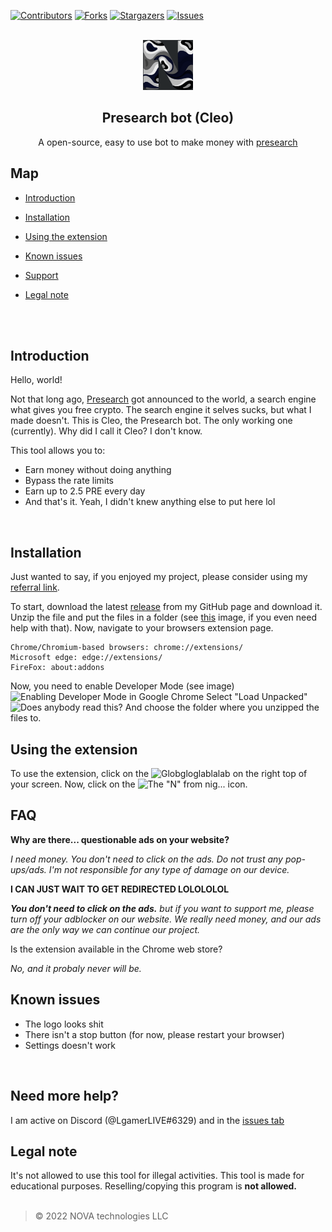 [![Contributors][contributors-shield]][contributors-url]
[![Forks][forks-shield]][forks-url]
[![Stargazers][stars-shield]][stars-url]
[![Issues][issues-shield]][issues-url]

<br />
<div align="center">
  <a href="https://github.com/lgamerlive/presearch-bot">
    <img src="./assets/img/128icon.png" alt="Logo" width="80" height="80">
  </a>
  <h2 align="center">Presearch bot (Cleo)</h2>
  <p align="center">
   A open-source, easy to use bot to make money with 
   <a href="https://presearch.com/signup?rid=4334054">presearch</a>
  </p>
</div>

## Map

-   [Introduction](https://github.com/lgamerlive/presearch-bot#introduction)

-   [Installation](https://github.com/lgamerlive/presearch-bot#installation)

-   [Using the extension](https://github.com/lgamerlive/presearch-bot#using-the-extension)

-   [Known issues](https://github.com/lgamerlive/presearch-bot#known-issues)

-   [Support](https://github.com/lgamerlive/presearch-bot#known-issues)

-   [Legal note](https://github.com/lgamerlive/presearch-bot#known-issues)
<br/>
<br/>


## Introduction

Hello, world!

Not that long ago, [Presearch](https://presearch.com/signup?rid=4334054) got announced to the world, a search engine what gives you free crypto.
The search engine it selves sucks, but what I made doesn't. This is Cleo, the Presearch bot. The only working one (currently). Why did I call it Cleo? I don't know.

This tool allows you to:

-   Earn money without doing anything
-   Bypass the rate limits
-   Earn up to 2.5 PRE every day
-   And that's it. Yeah, I didn't knew anything else to put here lol
<br/>


## Installation

Just wanted to say, if you enjoyed my project, please consider using my [referral link](https://presearch.com/signup?rid=4334054).

To start, download the latest [release](https://github.com/lgamerlive/presearch-bot/releases/latest) from my GitHub page and download it. Unzip the file and put the files in a folder (see [this](https://i.vgy.me/VADfFk.png) image, if you even need help with that).
Now, navigate to your browsers extension page.

    Chrome/Chromium-based browsers: chrome://extensions/
    Microsoft edge: edge://extensions/
    FireFox: about:addons

Now, you need to enable Developer Mode (see image) ![Enabling Developer Mode in Google Chrome](https://i.vgy.me/QnoRyz.png)
Select "Load Unpacked"
![Does anybody read this?](https://i.vgy.me/1xmnQz.png)
And choose the folder where you unzipped the files to.
<br/>


## Using the extension

To use the extension, click on the ![Globgloglablalab](https://i.vgy.me/00pRY9.png) on the right top of your screen. Now, click on the ![The "N" from nig...](https://i.vgy.me/TAFsTk.png) icon.
<br/>


## FAQ

**Why are there... questionable ads on your website?**

_I need money. You don't need to click on the ads. Do not trust any pop-ups/ads. I'm not responsible for any type of damage on our device._

**I CAN JUST WAIT TO GET REDIRECTED LOLOLOLOL**

**_You don't need to click on the ads._** _but if you want to support me, please turn off your adblocker on our website. We really need money, and our ads are the only way we can continue our project._

Is the extension available in the Chrome web store?

_No, and it probaly never will be._
<br/>


## Known issues

-   The logo looks shit
-   There isn't a stop button (for now, please restart your browser)
-   Settings doesn't work
<br/>


## Need more help?

I am active on Discord (@LgamerLIVE#6329) and in the [issues tab](https://github.com/lgamerlive/presearch-bot/issues)
<br/>


## Legal note

It's not allowed to use this tool for illegal activities. This tool is made for educational purposes.
Reselling/copying this program is **not allowed.**
<br/>
<br/>

> ©️ 2022 NOVA technologies LLC

[contributors-shield]: https://img.shields.io/github/contributors/lgamerlive/presearch-bot.svg?style=for-the-badge
[contributors-url]: https://github.com/lgamerlive/presearch-bot/graphs/contributors
[forks-shield]: https://img.shields.io/github/forks/lgamerlive/presearch-bot.svg?style=for-the-badge
[forks-url]: https://github.com/lgamerlive/presearch-bot/network/members
[stars-shield]: https://img.shields.io/github/stars/lgamerlive/presearch-bot.svg?style=for-the-badge
[stars-url]: https://github.com/lgamerlive/presearch-bot/stargazers
[issues-shield]: https://img.shields.io/github/issues/lgamerlive/presearch-bot.svg?style=for-the-badge
[issues-url]: https://github.com/lgamerlive/presearch-bot/issues
